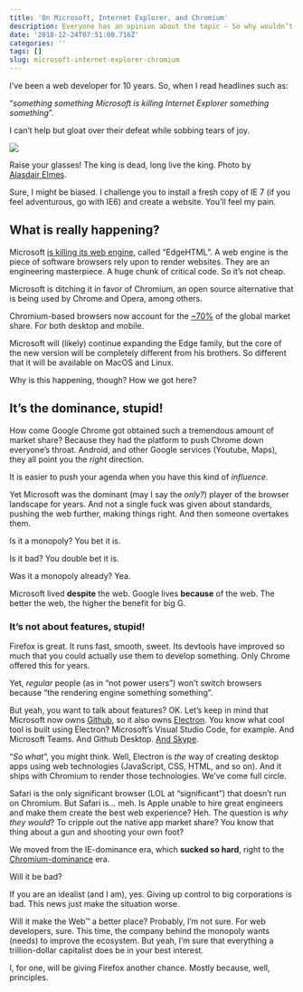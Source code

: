 ```yaml
---
title: 'On Microsoft, Internet Explorer, and Chromium'
description: Everyone has an opinion about the topic — So why wouldn’t I?
date: '2018-12-24T07:51:00.716Z'
categories: ''
tags: []
slug: microsoft-internet-explorer-chromium
---
```


I’ve been a web developer for 10 years. So, when I read headlines such as:

“_something something Microsoft is killing Internet Explorer something something_”.

I can’t help but gloat over their defeat while sobbing tears of joy.

![](https://cdn-images-1.medium.com/max/1200/1*DU5eCm4b7PTIrJtaN58Uhw.jpeg)

Raise your glasses! The king is dead, long live the king. Photo by [Alasdair Elmes](https://unsplash.com/photos/ULHxWq8reao?utm_source=unsplash&utm_medium=referral&utm_content=creditCopyText).

Sure, I might be biased. I challenge you to install a fresh copy of IE 7 (if you feel adventurous, go with IE6) and create a website. You’ll feel my pain.

## What is really happening?

Microsoft [is killing its web engine](https://blogs.windows.com/windowsexperience/2018/12/06/microsoft-edge-making-the-web-better-through-more-open-source-collaboration/), called “EdgeHTML”. A web engine is the piece of software browsers rely upon to render websites. They are an engineering masterpiece. A huge chunk of critical code. So it’s not cheap.

Microsoft is ditching it in favor of Chromium, an open source alternative that is being used by Chrome and Opera, among others.

Chromium-based browsers now account for the [~70%](http://gs.statcounter.com/browser-market-share) of the global market share. For both desktop and mobile.

Microsoft will (likely) continue expanding the Edge family, but the core of the new version will be completely different from his brothers. So different that it will be available on MacOS and Linux.

Why is this happening, though? How we got here?

## It’s the dominance, stupid!

How come Google Chrome got obtained such a tremendous amount of market share? Because they had the platform to push Chrome down everyone’s throat. Android, and other Google services (Youtube, Maps), they all point you the _right_ direction.

It is easier to push your agenda when you have this kind of _influence_.

Yet Microsoft was the dominant (may I say the _only?_) player of the browser landscape for years. And not a single fuck was given about standards, pushing the web further, making things right. And then someone overtakes them.

Is it a monopoly? You bet it is.

Is it bad? You double bet it is.

Was it a monopoly already? Yea.

Microsoft lived **despite** the web. Google lives **because** of the web. The better the web, the higher the benefit for big G.

### It’s not about features, stupid!

Firefox is great. It runs fast, smooth, sweet. Its devtools have improved so much that you could actually use them to develop something. Only Chrome offered this for years.

Yet, _regular_ people (as in “not power users”) won’t switch browsers because “the rendering engine something something”.

But yeah, you want to talk about features? OK. Let’s keep in mind that Microsoft now owns [Github](https://news.microsoft.com/2018/06/04/microsoft-to-acquire-github-for-7-5-billion/), so it also owns [Electron](https://electronjs.org/). You know what cool tool is built using Electron? Microsoft’s Visual Studio Code, for example. And Microsoft Teams. And Github Desktop. [And Skype](https://www.wired.com/2011/05/microsoft-buys-skype-2/).

“_So what_”, you might think. Well, Electron is _the_ way of creating desktop apps using web technologies (JavaScript, CSS, HTML, and so on). And it ships with Chromium to render those technologies. We’ve come full circle.

Safari is the only significant browser (LOL at “significant”) that doesn’t run on Chromium. But Safari is… meh. Is Apple unable to hire great engineers and make them create the best web experience? Heh. The question is _why they would_? To cripple out the native app market share? You know that thing about a gun and shooting your own foot?

We moved from the IE-dominance era, which **sucked so hard**, right to the [Chromium-dominance](https://blog.mozilla.org/blog/2018/12/06/goodbye-edge/) era.

Will it be bad?

If you are an idealist (and I am), yes. Giving up control to big corporations is bad. This news just make the situation worse.

Will it make the Web™ a better place? Probably, I’m not sure. For web developers, sure. This time, the company behind the monopoly wants (needs) to improve the ecosystem. But yeah, I’m sure that everything a trillion-dollar capitalist does be in your best interest.

I, for one, will be giving Firefox another chance. Mostly because, well, principles.

